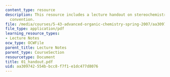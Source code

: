 ```yaml
---
content_type: resource
description: This resource includes a lecture handout on stereochemistry and  Cahn-Ingold-Prelog
  convention.
file: /media/courses/5-43-advanced-organic-chemistry-spring-2007/aa309742554bbcc8f7f1e1dc477d8076_01_handout.pdf
file_type: application/pdf
learning_resource_types:
- Lecture Notes
ocw_type: OCWFile
parent_title: Lecture Notes
parent_type: CourseSection
resourcetype: Document
title: 01_handout.pdf
uid: aa309742-554b-bcc8-f7f1-e1dc477d8076
---
```

